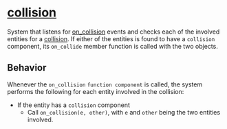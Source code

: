 # [collision](collision.hpp)

System that listens for [on_collision](../../functions/on_collision.md) events and checks each of the involved entities for a [collision](../../data/collision.md). If either of the entities is found to have a `collision` component, its `on_collide` member function is called with the two objects.

## Behavior

Whenever the `on_collision` `function component` is called, the system performs the following for each entity involved in the collision:

* If the entity has a `collision` component
    * Call `on_collision(e, other)`, with `e` and `other` being the two entities involved.

